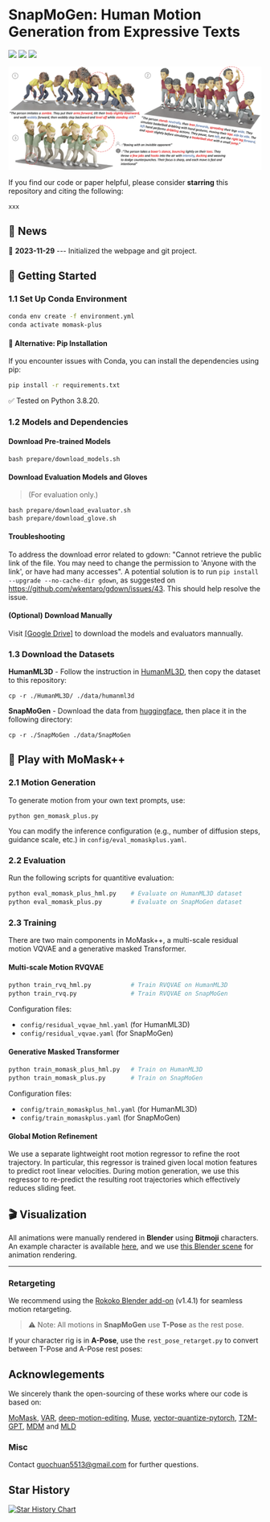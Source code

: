 # SnapMoGen: Human Motion Generation from Expressive Texts

<p align="left">
  <a href=''>
    <img src='https://img.shields.io/badge/Arxiv-Pdf-A42C25?style=flat&logo=arXiv&logoColor=white'></a>
  <a href='https://snap-research.github.io/SnapMoGen/'>
    <img src='https://img.shields.io/badge/Project-Page-green?style=flat&logo=Google%20chrome&logoColor=white'></a>
  <a href='https://huggingface.co/datasets/Ericguo5513/SnapMoGen'> 
    <img src='https://img.shields.io/badge/Dataset-SnapMoGen-blue'></a>
</p>

![teaser_image](./static/images/result.png)

If you find our code or paper helpful, please consider **starring** this repository and citing the following:

```
xxx
```

## :postbox: News

📢 **2023-11-29** --- Initialized the webpage and git project.

## :round_pushpin: Getting Started

  
### 1.1 Set Up Conda Environment
  
```sh
conda env create -f environment.yml
conda activate momask-plus
```

#### 🔁 Alternative: Pip Installation
If you encounter issues with Conda, you can install the dependencies using pip:

```sh
pip install -r requirements.txt
```

✅ Tested on Python 3.8.20.

### 1.2 Models and Dependencies

#### Download Pre-trained Models
```
bash prepare/download_models.sh
```

#### Download Evaluation Models and Gloves
> (For evaluation only.)
```
bash prepare/download_evaluator.sh
bash prepare/download_glove.sh
```

#### Troubleshooting
To address the download error related to gdown: "Cannot retrieve the public link of the file. You may need to change the permission to 'Anyone with the link', or have had many accesses". A potential solution is to run `pip install --upgrade --no-cache-dir gdown`, as suggested on https://github.com/wkentaro/gdown/issues/43. This should help resolve the issue.

#### (Optional) Download Manually
Visit [[Google Drive]](https://drive.google.com/drive/folders/1sHajltuE2xgHh91H9pFpMAYAkHaX9o57?usp=drive_link) to download the models and evaluators mannually.

### 1.3 Download the Datasets

**HumanML3D** - Follow the instruction in [HumanML3D](https://github.com/EricGuo5513/HumanML3D.git), then copy the dataset to this repository:

```
cp -r ./HumanML3D/ ./data/humanml3d
```

**SnapMoGen** - Download the data from [huggingface](https://huggingface.co/datasets/Ericguo5513/SnapMoGen), then place it in the following directory:

```
cp -r ./SnapMoGen ./data/SnapMoGen
```

## :rocket: Play with MoMask++

### 2.1 Motion Generation 

To generate motion from your own text prompts, use:

```
python gen_momask_plus.py
```
You can modify the inference configuration (e.g., number of diffusion steps, guidance scale, etc.) in ``config/eval_momaskplus.yaml``.

### 2.2 Evaluation

Run the following scripts for quantitive evaluation:

```sh
python eval_momask_plus_hml.py    # Evaluate on HumanML3D dataset
python eval_momask_plus.py        # Evaluate on SnapMoGen dataset
```

### 2.3 Training

There are two main components in MoMask++, a multi-scale residual motion VQVAE and a generative masked Transformer.

#### Multi-scale Motion RVQVAE

```sh
python train_rvq_hml.py           # Train RVQVAE on HumanML3D
python train_rvq.py               # Train RVQVAE on SnapMoGen
```

Configuration files:
* ``config/residual_vqvae_hml.yaml`` (for HumanML3D)
* ``config/residual_vqvae.yaml`` (for SnapMoGen)

#### Generative Masked Transformer

```sh
python train_momask_plus_hml.py   # Train on HumanML3D
python train_momask_plus.py       # Train on SnapMoGen
```

Configuration files:
* ``config/train_momaskplus_hml.yaml`` (for HumanML3D)
* ``config/train_momaskplus.yaml`` (for SnapMoGen)
  
#### Global Motion Refinement

We use a separate lightweight root motion regressor to refine the root trajectory. In particular, this regressor is trained given local motion features to predict root linear velocities. During motion generation, we use this regressor to re-predict the resulting root trajectories which effectively reduces sliding feet.

## :clapper: Visualization

All animations were manually rendered in **Blender** using **Bitmoji** characters.  
An example character is available [here](xxx), and we use [this Blender scene](xxxx) for animation rendering.

---

### Retargeting

We recommend using the [Rokoko Blender add-on](https://www.rokoko.com/integrations/blender) (v1.4.1) for seamless motion retargeting.

> ⚠️ Note: All motions in **SnapMoGen** use **T-Pose** as the rest pose.

If your character rig is in **A-Pose**, use the ``rest_pose_retarget.py`` to convert between T-Pose and A-Pose rest poses:


## Acknowlegements

We sincerely thank the open-sourcing of these works where our code is based on: 

[MoMask](https://github.com/EricGuo5513/momask-codes), [VAR](https://github.com/FoundationVision/VAR), [deep-motion-editing](https://github.com/DeepMotionEditing/deep-motion-editing), [Muse](https://github.com/lucidrains/muse-maskgit-pytorch), [vector-quantize-pytorch](https://github.com/lucidrains/vector-quantize-pytorch), [T2M-GPT](https://github.com/Mael-zys/T2M-GPT), [MDM](https://github.com/GuyTevet/motion-diffusion-model/tree/main) and [MLD](https://github.com/ChenFengYe/motion-latent-diffusion/tree/main)

### Misc
Contact guochuan5513@gmail.com for further questions.

## Star History

[![Star History Chart](https://api.star-history.com/svg?repos=snap-research/SnapMoGen&type=Date)](https://www.star-history.com/#snap-research/SnapMoGen&Date)
